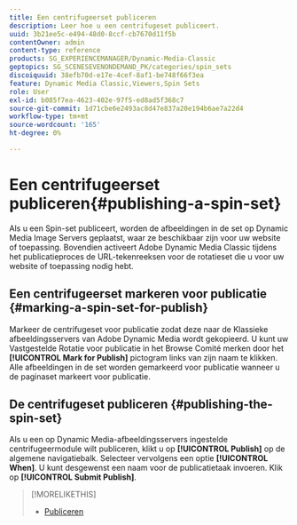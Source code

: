 ```yaml
---
title: Een centrifugeerset publiceren
description: Leer hoe u een centrifugeset publiceert.
uuid: 3b21ee5c-e494-48d0-8ccf-cb7670d11f5b
contentOwner: admin
content-type: reference
products: SG_EXPERIENCEMANAGER/Dynamic-Media-Classic
geptopics: SG_SCENESEVENONDEMAND_PK/categories/spin_sets
discoiquuid: 38efb70d-e17e-4cef-8af1-be748f66f3ea
feature: Dynamic Media Classic,Viewers,Spin Sets
role: User
exl-id: b085f7ea-4623-402e-97f5-ed8ad5f368c7
source-git-commit: 1d71cbe6e2493ac8d47e837a20e194b6ae7a22d4
workflow-type: tm+mt
source-wordcount: '165'
ht-degree: 0%

---
```


# Een centrifugeerset publiceren{#publishing-a-spin-set}

Als u een Spin-set publiceert, worden de afbeeldingen in de set op Dynamic Media Image Servers geplaatst, waar ze beschikbaar zijn voor uw website of toepassing. Bovendien activeert Adobe Dynamic Media Classic tijdens het publicatieproces de URL-tekenreeksen voor de rotatieset die u voor uw website of toepassing nodig hebt.

## Een centrifugeerset markeren voor publicatie {#marking-a-spin-set-for-publish}

Markeer de centrifugeset voor publicatie zodat deze naar de Klassieke afbeeldingsservers van Adobe Dynamic Media wordt gekopieerd. U kunt uw Vastgestelde Rotatie voor publicatie in het Browse Comité merken door het **[!UICONTROL Mark for Publish]** pictogram links van zijn naam te klikken. Alle afbeeldingen in de set worden gemarkeerd voor publicatie wanneer u de paginaset markeert voor publicatie.

## De centrifugeset publiceren {#publishing-the-spin-set}

Als u een op Dynamic Media-afbeeldingsservers ingestelde centrifugeermodule wilt publiceren, klikt u op **[!UICONTROL Publish]** op de algemene navigatiebalk. Selecteer vervolgens een optie **[!UICONTROL When]**. U kunt desgewenst een naam voor de publicatietaak invoeren. Klik op **[!UICONTROL Submit Publish]**.

>[!MORELIKETHIS]
>
>* [Publiceren](publishing-files.md#publishing_files)


